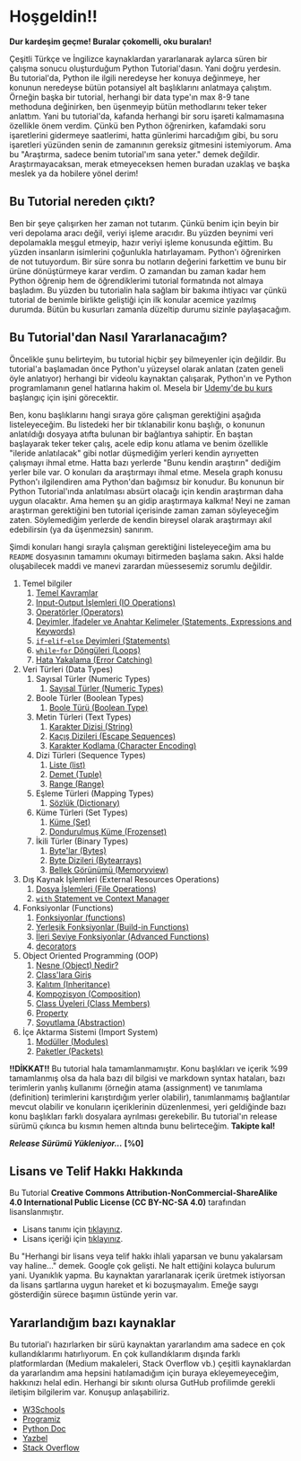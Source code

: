 # Hoşgeldin!!
**Dur kardeşim geçme! Buralar çokomelli, oku buraları!**

Çeşitli Türkçe ve İngilizce kaynaklardan yararlanarak aylarca süren bir çalışma sonucu oluşturduğum Python Tutorial'dasın. Yani doğru yerdesin. Bu tutorial'da, Python ile ilgili neredeyse her konuya değinmeye, her konunun neredeyse bütün potansiyel alt başlıklarını anlatmaya çalıştım. Örneğin başka bir tutorial, herhangi bir data type'ın max 8-9 tane methoduna değinirken, ben üşenmeyip bütün methodlarını teker teker anlattım. Yani bu tutorial'da, kafanda herhangi bir soru işareti kalmamasına özellikle önem verdim. Çünkü ben Python öğrenirken, kafamdaki soru işaretlerini gidermeye saatlerimi, hatta günlerimi harcadığım gibi, bu soru işaretleri yüzünden senin de zamanının gereksiz gitmesini istemiyorum. Ama bu "Araştırma, sadece benim tutorial'ım sana yeter." demek değildir. Araştırmayacaksan, merak etmeyeceksen hemen buradan uzaklaş ve başka meslek ya da hobilere yönel derim!

## Bu Tutorial nereden çıktı?
Ben bir şeye çalışırken her zaman not tutarım. Çünkü benim için beyin bir veri depolama aracı değil, veriyi işleme aracıdır. Bu yüzden beynimi veri depolamakla meşgul etmeyip, hazır veriyi işleme konusunda eğittim. Bu yüzden insanların isimlerini çoğunlukla hatırlayamam. Python'ı öğrenirken de not tutuyordum. Bir süre sonra bu notların değerini farkettim ve bunu bir ürüne dönüştürmeye karar verdim. O zamandan bu zaman kadar hem Python öğrenip hem de öğrendiklerimi tutorial formatında not almaya başladım. Bu yüzden bu tutorialin hala sağlam bir bakıma ihtiyacı var çünkü tutorial de benimle birlikte geliştiği için ilk konular acemice yazılmış durumda. Bütün bu kusurları zamanla düzeltip durumu sizinle paylaşacağım.

## Bu Tutorial'dan Nasıl Yararlanacağım?
Öncelikle şunu belirteyim, bu tutorial hiçbir şey bilmeyenler için değildir. Bu tutorial'a başlamadan önce Python'u yüzeysel olarak anlatan (zaten geneli öyle anlatıyor) herhangi bir videolu kaynaktan çalışarak, Python'ın ve Python programlamanın genel hatlarına hakim ol. Mesela bir [Udemy'de bu kurs](https://www.udemy.com/course/sifirdan-ileri-seviyeye-python/) başlangıç için işini görecektir.

Ben, konu başlıklarını hangi sıraya göre çalışman gerektiğini aşağıda listeleyeceğim. Bu listedeki her bir tıklanabilir konu başlığı, o konunun anlatıldığı dosyaya atıfta bulunan bir bağlantıya sahiptir. En baştan başlayarak teker teker çalış, acele edip konu atlama ve benim özellikle "ileride anlatılacak" gibi notlar düşmediğim yerleri kendin ayrıyetten çalışmayı ihmal etme. Hatta bazı yerlerde "Bunu kendin araştırın" dediğim yerler bile var. O konuları da araştırmayı ihmal etme. Mesela graph konusu Python'ı ilgilendiren ama Python'dan bağımsız bir konudur. Bu konunun bir Python Tutorial'ında anlatılması absürt olacağı için kendin araştırman daha uygun olacaktır. Ama hemen şu an gidip araştırmaya kalkma! Neyi ne zaman araştırman gerektiğini ben tutorial içerisinde zaman zaman söyleyeceğim zaten. Söylemediğim yerlerde de kendin bireysel olarak araştırmayı akıl edebilirsin (ya da üşenmezsin) sanırım.

Şimdi konuları hangi sırayla çalışman gerektiğini listeleyeceğim ama bu `README` dosyasının tamamını okumayı bitirmeden başlama sakın. Aksi halde oluşabilecek maddi ve manevi zarardan müessesemiz sorumlu değildir.
1. Temel bilgiler
    1. [Temel Kavramlar](https://github.com/e-k-eyupoglu/python_tutorial/blob/main/python_tutorial/basic_concepts.md)
    1. [Input-Output İşlemleri (IO Operations)](https://github.com/e-k-eyupoglu/python_tutorial/blob/main/python_tutorial/IO.md)
    1. [Operatörler (Operators)](https://github.com/e-k-eyupoglu/python_tutorial/blob/main/python_tutorial/operators.md)
    1. [Deyimler, İfadeler ve Anahtar Kelimeler (Statements, Expressions and Keywords)](https://github.com/e-k-eyupoglu/python_tutorial/blob/main/python_tutorial/statements/statements_and_keywords.md)
    1. [`if`-`elif`-`else` Deyimleri (Statements)](https://github.com/e-k-eyupoglu/python_tutorial/blob/main/python_tutorial/statements/if-elif-else.md)
    1. [`while`-`for` Döngüleri (Loops)](https://github.com/e-k-eyupoglu/python_tutorial/blob/main/python_tutorial/statements/while-for_loops.md)
    1. [Hata Yakalama (Error Catching)](https://github.com/e-k-eyupoglu/python_tutorial/blob/main/python_tutorial/statements/error_catching.md)
1. Veri Türleri (Data Types)
    1. Sayısal Türler (Numeric Types)
        1. [Sayısal Türler (Numeric Types)](https://github.com/e-k-eyupoglu/python_tutorial/blob/main/python_tutorial/data_types/numeric_types/numeric_types.md)
    1. Boole Türler (Boolean Types)
        1. [Boole Türü (Boolean Type)](https://github.com/e-k-eyupoglu/python_tutorial/blob/main/python_tutorial/data_types/boolean_types/bool.md)
    1. Metin Türleri (Text Types)
        1. [Karakter Dizisi (String)](https://github.com/e-k-eyupoglu/python_tutorial/blob/main/python_tutorial/data_types/text_type/string.md)
        1. [Kaçış Dizileri (Escape Sequences)](https://github.com/e-k-eyupoglu/python_tutorial/blob/main/python_tutorial/data_types/text_type/escape_sequences.md)
        1. [Karakter Kodlama (Character Encoding)](https://github.com/e-k-eyupoglu/python_tutorial/blob/main/python_tutorial/data_types/text_type/character_encoding.md)
    1. Dizi Türleri (Sequence Types)
        1. [Liste (list)](https://github.com/e-k-eyupoglu/python_tutorial/blob/main/python_tutorial/data_types/sequence_types/list.md)
        1. [Demet (Tuple)](https://github.com/e-k-eyupoglu/python_tutorial/blob/main/python_tutorial/data_types/sequence_types/tuple.md)
        1. [Range (Range)](https://github.com/e-k-eyupoglu/python_tutorial/blob/main/python_tutorial/data_types/sequence_types/range.md)
    1. Eşleme Türleri (Mapping Types)
        1. [Sözlük (Dictionary)](https://github.com/e-k-eyupoglu/python_tutorial/blob/main/python_tutorial/data_types/mapping_type/dictionary.md)
    1. Küme Türleri (Set Types)
        1. [Küme (Set)](https://github.com/e-k-eyupoglu/python_tutorial/blob/main/python_tutorial/data_types/set_types/set.md)
        1. [Dondurulmuş Küme (Frozenset)](https://github.com/e-k-eyupoglu/python_tutorial/blob/main/python_tutorial/data_types/set_types/frozenset.md)
    1. İkili Türler (Binary Types)
        1. [Byte'lar (Bytes)](https://github.com/e-k-eyupoglu/python_tutorial/blob/main/python_tutorial/data_types/binary_types/bytes.md)
        1. [Byte Dizileri (Bytearrays)](https://github.com/e-k-eyupoglu/python_tutorial/blob/main/python_tutorial/data_types/binary_types/bytearrays.md)
        1. [Bellek Görünümü (Memoryview)](https://github.com/e-k-eyupoglu/python_tutorial/blob/main/python_tutorial/data_types/binary_types/memoryview.md)
1. Dış Kaynak İşlemleri (External Resources Operations)
    1. [Dosya İşlemleri (File Operations)](https://github.com/e-k-eyupoglu/python_tutorial/blob/main/python_tutorial/file_operations.md)
    1. [`with` Statement ve Context Manager](https://github.com/e-k-eyupoglu/python_tutorial/blob/main/python_tutorial/statements/with_ve_context_manager.md)
1. Fonksiyonlar (Functions)
    1. [Fonksiyonlar (functions)](https://github.com/e-k-eyupoglu/python_tutorial/blob/main/python_tutorial/fonksiyonlar/functions.md)
    1. [Yerleşik Fonksiyonlar (Build-in Functions)](https://github.com/e-k-eyupoglu/python_tutorial/blob/main/python_tutorial/fonksiyonlar/build-in_functions.md)
    1. [İleri Seviye Fonksiyonlar (Advanced Functions)](https://github.com/e-k-eyupoglu/python_tutorial/blob/main/python_tutorial/fonksiyonlar/advanced_functions.md)
    1. [decorators](https://github.com/e-k-eyupoglu/python_tutorial/blob/main/python_tutorial/fonksiyonlar/decorators.md)
1. Object Oriented Programming (OOP)
    1. [Nesne (Object) Nedir?](https://github.com/e-k-eyupoglu/python_tutorial/blob/main/python_tutorial/OOP/what_is_object.md)
    1. [Class'lara Giriş](https://github.com/e-k-eyupoglu/python_tutorial/blob/main/python_tutorial/OOP/beginning_of_classes.md)
    1. [Kalıtım (Inheritance)](https://github.com/e-k-eyupoglu/python_tutorial/blob/main/python_tutorial/OOP/Inheritance.md)
    1. [Kompozisyon (Composition)](https://github.com/e-k-eyupoglu/python_tutorial/blob/main/python_tutorial/OOP/composition.md)
    1. [Class Üyeleri (Class Members)](https://github.com/e-k-eyupoglu/python_tutorial/blob/main/python_tutorial/OOP/class_members.md)
    1. [Property](https://github.com/e-k-eyupoglu/python_tutorial/blob/main/python_tutorial/OOP/property.md)
    1. [Soyutlama (Abstraction)](https://github.com/e-k-eyupoglu/python_tutorial/blob/main/python_tutorial/OOP/abstract.md)
1. İçe Aktarma Sistemi (Import System)
    1. [Modüller (Modules)](https://github.com/e-k-eyupoglu/python_tutorial/blob/main/python_tutorial/modules.md)
    1. [Paketler (Packets)](https://github.com/e-k-eyupoglu/python_tutorial/blob/main/python_tutorial/packets.md)

**!!DİKKAT!!** Bu tutorial hala tamamlanmamıştır. Konu başlıkları ve içerik %99 tamamlanmış olsa da hala bazı dil bilgisi ve markdown syntax hataları, bazı terimlerin yanlış kullanımı (örneğin atama (assignment) ve tanımlama (definition) terimlerini karıştırdığım yerler olabilir), tanımlanmamış bağlantılar mevcut olabilir ve konuların içeriklerinin düzenlenmesi, yeri geldiğinde bazı konu başlıkları farklı dosyalara ayrılması gerekebilir. Bu tutorial'ın release sürümü çıkınca bu kısmın hemen altında bunu belirteceğim. **Takipte kal!**

***Release Sürümü Yükleniyor...*** **[%0]**

## Lisans ve Telif Hakkı Hakkında
Bu Tutorial **Creative Commons Attribution-NonCommercial-ShareAlike 4.0 International Public License (CC BY-NC-SA 4.0)** tarafından lisanslanmıştır.
- Lisans tanımı için [tıklayınız](https://creativecommons.org/licenses/by-nc-sa/4.0/).
- Lisans içeriği için [tıklayınız](https://creativecommons.org/licenses/by-nc-sa/4.0/legalcode).

Bu "Herhangi bir lisans veya telif hakkı ihlali yaparsan ve bunu yakalarsam vay haline..." demek. Google çok gelişti. Ne halt ettiğini kolayca bulurum yani. Uyanıklık yapma. Bu kaynaktan yararlanarak içerik üretmek istiyorsan da lisans şartlarına uygun hareket et ki bozuşmayalım. Emeğe saygı gösterdiğin sürece başımın üstünde yerin var.

## Yararlandığım bazı kaynaklar
Bu tutorial'ı hazırlarken bir sürü kaynaktan yararlandım ama sadece en çok kullandıklarımı hatırlıyorum. En çok kullandıklarım dışında farklı platformlardan (Medium makaleleri, Stack Overflow vb.) çeşitli kaynaklardan da yararlandım ama hepsini hatılamadığım için buraya ekleyemeyeceğim, hakkınızı helal edin. Herhangi bir sıkıntı olursa GutHub profilimde gerekli iletişim bilgilerim var. Konuşup anlaşabiliriz.

- [W3Schools](https://www.w3schools.com/python/)
- [Programiz](https://www.programiz.com/python-programming)
- [Python Doc](https://docs.python.org/3/)
- [Yazbel](https://python-istihza.yazbel.com/)
- [Stack Overflow](https://stackoverflow.com/)
